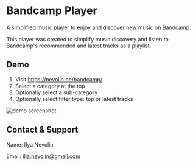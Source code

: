 # Bandcamp Player

A simplified music player to enjoy and discover new music on Bandcamp.

This player was created to simplify music discovery and listen to Bandcamp's recommended and latest tracks as a playlist.

## Demo
1. Visit https://nevolin.be/bandcamp/
2. Select a category at the top
3. Optionally select a sub-category
4. Optionally select filter type: top or latest tracks

![demo screenshot](https://i.imgur.com/XEJR5yT.png)

## Contact & Support
Name: Ilya Nevolin

Email: ilja.nevolin@gmail.com

